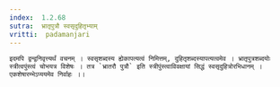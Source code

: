 ```yaml
---
index:  1.2.68
sutra:  भ्रातृपुत्रौ स्वसृदुहितृभ्याम्
vritti:  padamanjari
---
```


	इदमपि द्वन्द्वनिवृत्त्यर्थं वचनम् । स्वसृशब्दस्य ह्येकापत्यत्वं निमित्तम्, दुहितृशब्दस्यापत्यत्वमेव । भ्रातृपुत्रशब्दयोः स्त्रीत्वपुंस्त्वं चोभयत्र विशेषः । तत्र `भ्रातरौ पुत्रौ` इति स्त्रीपुंस्त्वाविवक्षायां सिद्धं स्वसृदुहित्रोरभिधानम् । एकशेषारम्भेऽप्ययमेव निर्वाहः ।।
